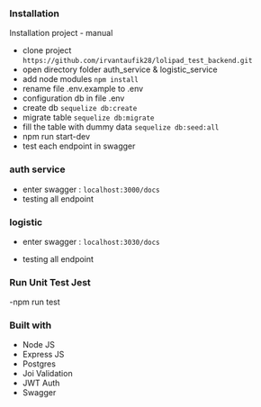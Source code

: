 ### Installation

Installation project - manual

- clone project `https://github.com/irvantaufik28/lolipad_test_backend.git`
- open directory folder auth_service & logistic_service
- add node modules `npm install`
- rename file .env.example to .env
- configuration db in file .env
- create db `sequelize db:create`
- migrate table `sequelize db:migrate`
- fill the table with dummy data `sequelize db:seed:all`
- npm run start-dev
- test each endpoint in swagger

### auth service
- enter swagger : `localhost:3000/docs` 
- testing all endpoint
### logistic
- enter swagger : `localhost:3030/docs` 

- testing all endpoint

### Run Unit Test Jest
-npm run test



### Built with
- Node JS
- Express JS
- Postgres
- Joi Validation
- JWT Auth
- Swagger

